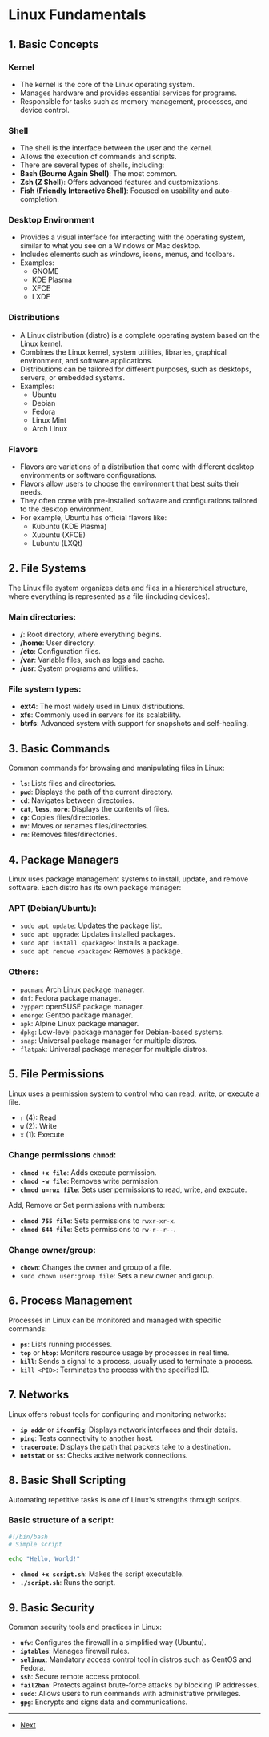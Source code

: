 # Linux Fundamentals

## 1. Basic Concepts

### Kernel
- The kernel is the core of the Linux operating system.
- Manages hardware and provides essential services for programs.
- Responsible for tasks such as memory management, processes, and device control.

### Shell
- The shell is the interface between the user and the kernel.
- Allows the execution of commands and scripts.
- There are several types of shells, including:
- **Bash (Bourne Again Shell)**: The most common.
- **Zsh (Z Shell)**: Offers advanced features and customizations.
- **Fish (Friendly Interactive Shell)**: Focused on usability and auto-completion.

### Desktop Environment
- Provides a visual interface for interacting with the operating system, similar to what you see on a Windows or Mac desktop.
- Includes elements such as windows, icons, menus, and toolbars.
- Examples: 
    - GNOME
    - KDE Plasma
    - XFCE
    - LXDE

### Distributions

- A Linux distribution (distro) is a complete operating system based on the Linux kernel.
- Combines the Linux kernel, system utilities, libraries, graphical environment, and software applications.
- Distributions can be tailored for different purposes, such as desktops, servers, or embedded systems.
- Examples: 
    - Ubuntu
    - Debian
    - Fedora
    - Linux Mint
    - Arch Linux    

### Flavors

- Flavors are variations of a distribution that come with different desktop environments or software configurations.
- Flavors allow users to choose the environment that best suits their needs.
- They often come with pre-installed software and configurations tailored to the desktop environment.
- For example, Ubuntu has official flavors like:
    - Kubuntu (KDE Plasma)
    - Xubuntu (XFCE)
    - Lubuntu (LXQt)

## 2. File Systems
The Linux file system organizes data and files in a hierarchical structure, where everything is represented as a file (including devices).

### Main directories:
- **/**: Root directory, where everything begins.
- **/home**: User directory.
- **/etc**: Configuration files.
- **/var**: Variable files, such as logs and cache.
- **/usr**: System programs and utilities.

### File system types:
- **ext4**: The most widely used in Linux distributions.
- **xfs**: Commonly used in servers for its scalability.
- **btrfs**: Advanced system with support for snapshots and self-healing.

## 3. Basic Commands
Common commands for browsing and manipulating files in Linux:

- **`ls`**: Lists files and directories.
- **`pwd`**: Displays the path of the current directory.
- **`cd`**: Navigates between directories.
- **`cat`**, **`less`**, **`more`**: Displays the contents of files.
- **`cp`**: Copies files/directories.
- **`mv`**: Moves or renames files/directories. 
- **`rm`**: Removes files/directories.

## 4. Package Managers
Linux uses package management systems to install, update, and remove software. Each distro has its own package manager:

### APT (Debian/Ubuntu):
- `sudo apt update`: Updates the package list.
- `sudo apt upgrade`: Updates installed packages.
- `sudo apt install <package>`: Installs a package.
- `sudo apt remove <package>`: Removes a package.

### Others:
- `pacman`: Arch Linux package manager.
- `dnf`: Fedora package manager.
- `zypper`: openSUSE package manager.
- `emerge`: Gentoo package manager.
- `apk`: Alpine Linux package manager.
- `dpkg`: Low-level package manager for Debian-based systems.
- `snap`: Universal package manager for multiple distros.
- `flatpak`: Universal package manager for multiple distros.

## 5. File Permissions
Linux uses a permission system to control who can read, write, or execute a file.

- `r` (4): Read
- `w` (2): Write
- `x` (1): Execute

### Change permissions `chmod`:

- **`chmod +x file`**: Adds execute permission.
- **`chmod -w file`**: Removes write permission.
- **`chmod u=rwx file`**: Sets user permissions to read, write, and execute.

Add, Remove or Set permissions with numbers:

- **`chmod 755 file`**: Sets permissions to `rwxr-xr-x`.
- **`chmod 644 file`**: Sets permissions to `rw-r--r--`.

### Change owner/group:
- **`chown`**: Changes the owner and group of a file.
- `sudo chown user:group file`: Sets a new owner and group.

## 6. Process Management
Processes in Linux can be monitored and managed with specific commands:

- **`ps`**: Lists running processes.
- **`top`** or **`htop`**: Monitors resource usage by processes in real time.
- **`kill`**: Sends a signal to a process, usually used to terminate a process.
- `kill <PID>`: Terminates the process with the specified ID.

## 7. Networks
Linux offers robust tools for configuring and monitoring networks:

- **`ip addr`** or **`ifconfig`**: Displays network interfaces and their details.
- **`ping`**: Tests connectivity to another host.
- **`traceroute`**: Displays the path that packets take to a destination.
- **`netstat`** or **`ss`**: Checks active network connections.

## 8. Basic Shell Scripting
Automating repetitive tasks is one of Linux's strengths through scripts.

### Basic structure of a script:
```bash
#!/bin/bash
# Simple script

echo "Hello, World!"
```

- **`chmod +x script.sh`**: Makes the script executable.
- **`./script.sh`**: Runs the script.

## 9. Basic Security
Common security tools and practices in Linux:

- **`ufw`**: Configures the firewall in a simplified way (Ubuntu).
- **`iptables`**: Manages firewall rules.
- **`selinux`**: Mandatory access control tool in distros such as CentOS and Fedora.
- **`ssh`**: Secure remote access protocol.
- **`fail2ban`**: Protects against brute-force attacks by blocking IP addresses.
- **`sudo`**: Allows users to run commands with administrative privileges.
- **`gpg`**: Encrypts and signs data and communications.

---

- [Next](./2-commands.md)